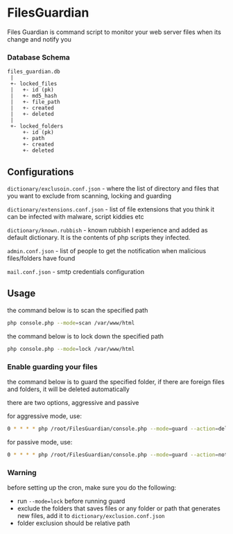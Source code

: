 # FilesGuardian
Files Guardian is command script to monitor your web server files when its change and notify you

### Database Schema
```
files_guardian.db
 |
 +- locked_files
 |   +- id (pk)
 |   +- md5_hash
 |   +- file_path
 |   +- created
 |   +- deleted
 |
 +- locked_folders
     +- id (pk)
     +- path
     +- created
     +- deleted  
```        
## Configurations

`dictionary/exclusoin.conf.json` - where the list of directory and files that you want to exclude from scanning, locking and guarding

`dictionary/extensions.conf.json` - list of file extensions that you think it can be infected with malware, script kiddies etc

`dictionary/known.rubbish` - known rubbish I experience and added as default dictionary. It is the contents of php scripts they infected.

`admin.conf.json` - list of people to get the notification when malicious files/folders have found

`mail.conf.json` - smtp credentials configuration


## Usage

the command below is to scan the specified path
```bash
php console.php --mode=scan /var/www/html
```

the command below is to lock down the specified path
```bash
php console.php --mode=lock /var/www/html
```

### Enable guarding your files
the command below is to guard the specified folder,
if there are foreign files and folders, it will be deleted automatically

there are two options, aggressive and passive

for aggressive mode, use:
```bash
0 * * * * php /root/FilesGuardian/console.php --mode=guard --action=delete /var/www/html
```

for passive mode, use:
```bash
0 * * * * php /root/FilesGuardian/console.php --mode=guard --action=notify /var/www/html
```


### Warning
before setting up the cron, make sure you do the following:
- run `--mode=lock` before running guard
- exclude the folders that saves files or any folder or path that generates new files, add it to `dictionary/exclusion.conf.json`
- folder exclusion should be relative path 